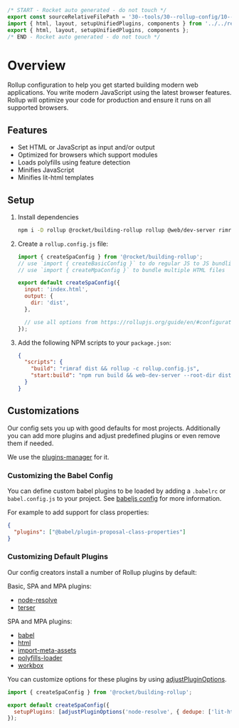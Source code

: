 ```js server
/* START - Rocket auto generated - do not touch */
export const sourceRelativeFilePath = '30--tools/30--rollup-config/10--overview.rocket.md';
import { html, layout, setupUnifiedPlugins, components } from '../../recursive.data.js';
export { html, layout, setupUnifiedPlugins, components };
/* END - Rocket auto generated - do not touch */
```

# Overview

Rollup configuration to help you get started building modern web applications.
You write modern JavaScript using the latest browser features. Rollup will optimize your code for production and ensure it runs on all supported browsers.

## Features

- Set HTML or JavaScript as input and/or output
- Optimized for browsers which support modules
- Loads polyfills using feature detection
- Minifies JavaScript
- Minifies lit-html templates

## Setup

1. Install dependencies

   ```bash
   npm i -D rollup @rocket/building-rollup rollup @web/dev-server rimraf
   ```

2. Create a `rollup.config.js` file:

   ```js
   import { createSpaConfig } from '@rocket/building-rollup';
   // use `import { createBasicConfig }` to do regular JS to JS bundling
   // use `import { createMpaConfig }` to bundle multiple HTML files

   export default createSpaConfig({
     input: 'index.html',
     output: {
       dir: 'dist',
     },

     // use all options from https://rollupjs.org/guide/en/#configuration-files
   });
   ```

3. Add the following NPM scripts to your `package.json`:

   ```json
   {
     "scripts": {
       "build": "rimraf dist && rollup -c rollup.config.js",
       "start:build": "npm run build && web-dev-server --root-dir dist --app-index index.html --open"
     }
   }
   ```

## Customizations

Our config sets you up with good defaults for most projects. Additionally you can add more plugins and adjust predefined plugins or even remove them if needed.

We use the [plugins-manager](./plugins-manager.md) for it.

### Customizing the Babel Config

You can define custom babel plugins to be loaded by adding a `.babelrc` or `babel.config.js` to your project. See [babeljs config](https://babeljs.io/docs/en/configuration) for more information.

For example to add support for class properties:

```json
{
  "plugins": ["@babel/plugin-proposal-class-properties"]
}
```

### Customizing Default Plugins

Our config creators install a number of Rollup plugins by default:

Basic, SPA and MPA plugins:

- [node-resolve](https://github.com/rollup/plugins/tree/master/packages/node-resolve#readme)
- [terser](https://github.com/TrySound/rollup-plugin-terser#readme)

SPA and MPA plugins:

- [babel](https://github.com/rollup/plugins/tree/master/packages/babel#readme)
- [html](https://modern-web.dev/docs/building/rollup-plugin-html/)
- [import-meta-assets](https://modern-web.dev/docs/building/rollup-plugin-import-meta-assets/)
- [polyfills-loader](https://modern-web.dev/docs/building/rollup-plugin-polyfills-loader/)
- [workbox](https://www.npmjs.com/package/rollup-plugin-workbox)

You can customize options for these plugins by using [adjustPluginOptions](./plugins-manager.md#adjusting-plugin-options).

```js
import { createSpaConfig } from '@rocket/building-rollup';

export default createSpaConfig({
  setupPlugins: [adjustPluginOptions('node-resolve', { dedupe: ['lit-html'] })],
});
```
